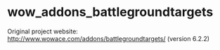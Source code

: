 # wow_addons_battlegroundtargets

Original project website: http://www.wowace.com/addons/battlegroundtargets/
(version 6.2.2)

